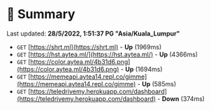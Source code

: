 # 📖 Summary
Last updated: **28/5/2022, 1:51:37 PG "Asia/Kuala_Lumpur"**

- `GET` [https://shrt.ml](https://shrt.ml) - **Up** (1969ms)
- `GET` [https://hst.aytea.ml/](https://hst.aytea.ml/) - **Up** (4366ms)
- `GET` [https://color.aytea.ml/4b31d6.png](https://color.aytea.ml/4b31d6.png) - **Up** (1694ms)
- `GET` [https://memeapi.aytea14.repl.co/gimme](https://memeapi.aytea14.repl.co/gimme) - **Up** (585ms)
- `GET` [https://teledrivemy.herokuapp.com/dashboard](https://teledrivemy.herokuapp.com/dashboard) - **Down** (374ms)
